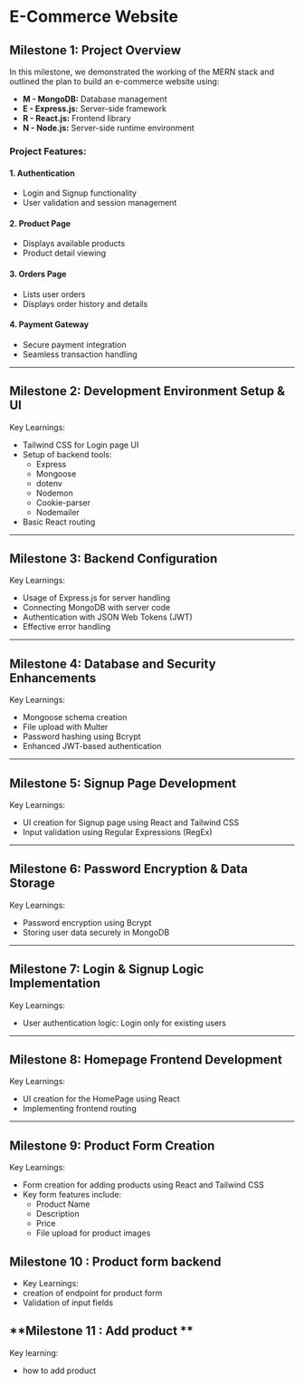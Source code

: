 # E-Commerce Website

## **Milestone 1: Project Overview**

In this milestone, we demonstrated the working of the MERN stack and outlined the plan to build an e-commerce website using:

- **M - MongoDB:** Database management
- **E - Express.js:** Server-side framework
- **R - React.js:** Frontend library
- **N - Node.js:** Server-side runtime environment

### **Project Features:**

#### **1. Authentication**
- Login and Signup functionality
- User validation and session management

#### **2. Product Page**
- Displays available products
- Product detail viewing

#### **3. Orders Page**
- Lists user orders
- Displays order history and details

#### **4. Payment Gateway**
- Secure payment integration
- Seamless transaction handling

---

## **Milestone 2: Development Environment Setup & UI**

Key Learnings:
- Tailwind CSS for Login page UI
- Setup of backend tools:
  - Express
  - Mongoose
  - dotenv
  - Nodemon
  - Cookie-parser
  - Nodemailer
- Basic React routing

---

## **Milestone 3: Backend Configuration**

Key Learnings:
- Usage of Express.js for server handling
- Connecting MongoDB with server code
- Authentication with JSON Web Tokens (JWT)
- Effective error handling

---

## **Milestone 4: Database and Security Enhancements**

Key Learnings:
- Mongoose schema creation
- File upload with Multer
- Password hashing using Bcrypt
- Enhanced JWT-based authentication

---

## **Milestone 5: Signup Page Development**

Key Learnings:
- UI creation for Signup page using React and Tailwind CSS
- Input validation using Regular Expressions (RegEx)

---

## **Milestone 6: Password Encryption & Data Storage**

Key Learnings:
- Password encryption using Bcrypt
- Storing user data securely in MongoDB

---

## **Milestone 7: Login & Signup Logic Implementation**

Key Learnings:
- User authentication logic: Login only for existing users

---

## **Milestone 8: Homepage Frontend Development**

Key Learnings:
- UI creation for the HomePage using React
- Implementing frontend routing

---

## **Milestone 9: Product Form Creation**

Key Learnings:
- Form creation for adding products using React and Tailwind CSS
- Key form features include:
  - Product Name
  - Description
  - Price
  - File upload for product images

## **Milestone 10 : Product form backend**

- Key Learnings:
- creation of endpoint for product form
- Validation of input fields
## **Milestone 11 : Add product **
 Key learning:
 - how to add product 
